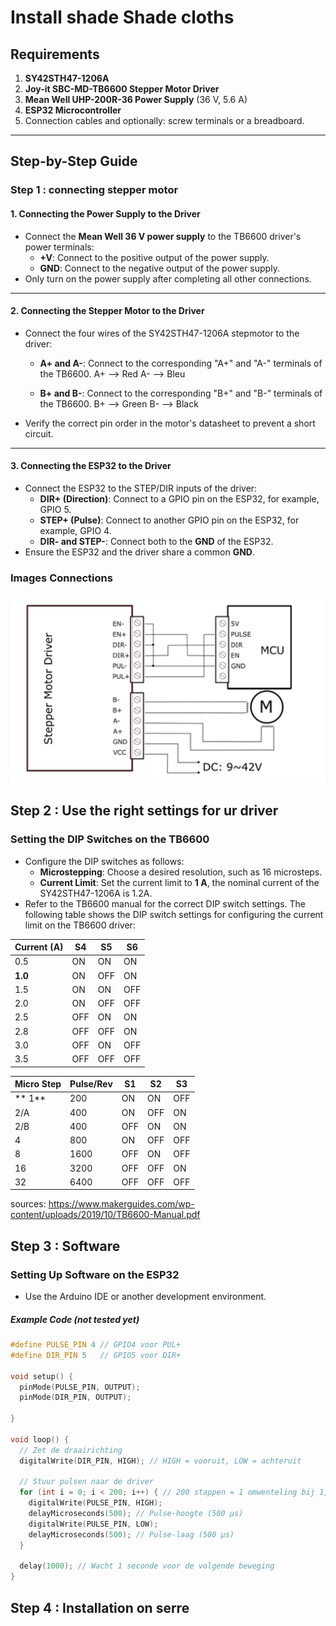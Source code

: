 # Install shade Shade cloths

## Requirements

1. **SY42STH47-1206A**
2. **Joy-it SBC-MD-TB6600 Stepper Motor Driver**
3. **Mean Well UHP-200R-36 Power Supply** (36 V, 5.6 A)
4. **ESP32 Microcontroller**
5. Connection cables and optionally: screw terminals or a breadboard.

---

## Step-by-Step Guide

### Step 1 : connecting stepper motor

#### 1. Connecting the Power Supply to the Driver

- Connect the **Mean Well 36 V power supply** to the TB6600 driver's power terminals:
  - **+V**: Connect to the positive output of the power supply.
  - **GND**: Connect to the negative output of the power supply.
- Only turn on the power supply after completing all other connections.

---

#### 2. Connecting the Stepper Motor to the Driver

- Connect the four wires of the SY42STH47-1206A stepmotor to the driver:
  - **A+ and A-**: Connect to the corresponding "A+" and "A-" terminals of the TB6600.
    A+ --> Red 
    A- --> Bleu

  - **B+ and B-**: Connect to the corresponding "B+" and "B-" terminals of the TB6600.
    B+ --> Green
    B- --> Black

- Verify the correct pin order in the motor's datasheet to prevent a short circuit.

---

#### 3. Connecting the ESP32 to the Driver

- Connect the ESP32 to the STEP/DIR inputs of the driver:
  - **DIR+ (Direction)**: Connect to a GPIO pin on the ESP32, for example, GPIO 5.
  - **STEP+ (Pulse)**: Connect to another GPIO pin on the ESP32, for example, GPIO 4.
  - **DIR- and STEP-**: Connect both to the **GND** of the ESP32.
- Ensure the ESP32 and the driver share a common **GND**.

### Images Connections

![Connecting stepper motor](./images/Connecting_Stepper_Motor.png)

## Step 2 : Use the right settings for ur driver

### Setting the DIP Switches on the TB6600

- Configure the DIP switches as follows:
  - **Microstepping**: Choose a desired resolution, such as 16 microsteps.
  - **Current Limit**: Set the current limit to **1 A**, the nominal current of the SY42STH47-1206A is 1.2A.
- Refer to the TB6600 manual for the correct DIP switch settings.
The following table shows the DIP switch settings for configuring the current limit on the TB6600 driver:

| Current (A) | S4  | S5  | S6  |
|-------------|------|------|------|
| 0.5         | ON   | ON   | ON   |
| **1.0**     | ON   | OFF  | ON   |
| 1.5         | ON   | ON   | OFF  |
| 2.0         | ON   | OFF  | OFF  |
| 2.5         | OFF  | ON   | ON   |
| 2.8         | OFF  | OFF  | ON   |
| 3.0         | OFF  | ON   | OFF  |
| 3.5         | OFF  | OFF  | OFF  |

| Micro Step | Pulse/Rev | S1   | S2   | S3   |
|------------|-----------|------|------|------|
| ** 1**           | 200       | ON   | ON   | OFF  |
| 2/A        | 400       | ON   | OFF  | ON   |
| 2/B        | 400       | OFF  | ON   | ON   |
| 4          | 800       | ON   | OFF  | OFF  |
| 8          | 1600      | OFF  | ON   | OFF  |
| 16         | 3200      | OFF  | OFF  | ON   |
| 32    | 6400  | OFF  | OFF  | OFF  |

sources:
 https://www.makerguides.com/wp-content/uploads/2019/10/TB6600-Manual.pdf

## Step 3 : Software

### Setting Up Software on the ESP32

- Use the Arduino IDE or another development environment.

##### Example Code (not tested yet)

```cpp
#define PULSE_PIN 4 // GPIO4 voor PUL+
#define DIR_PIN 5   // GPIO5 voor DIR+

void setup() {
  pinMode(PULSE_PIN, OUTPUT);
  pinMode(DIR_PIN, OUTPUT);
  
}

void loop() {
  // Zet de draairichting
  digitalWrite(DIR_PIN, HIGH); // HIGH = vooruit, LOW = achteruit
  
  // Stuur pulsen naar de driver
  for (int i = 0; i < 200; i++) { // 200 stappen = 1 omwenteling bij 1,8° stappenmotor
    digitalWrite(PULSE_PIN, HIGH);
    delayMicroseconds(500); // Pulse-hoogte (500 µs)
    digitalWrite(PULSE_PIN, LOW);
    delayMicroseconds(500); // Pulse-laag (500 µs)
  }
  
  delay(1000); // Wacht 1 seconde voor de volgende beweging
}
```

## Step 4 : Installation on serre
